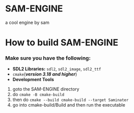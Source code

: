 # SAM-ENGINE
a cool engine by sam

# How to build SAM-ENGINE
### Make sure you have the following:
* **SDL2 Libraries:** `sdl2`, `sdl2_image`, `sdl2_ttf`
* `cmake`(***version 3.18 and higher***)
* **Development Tools**

1. goto the SAM-ENGINE directory
2. do `cmake -B cmake-build`
3. then do `cmake --build cmake-build --target Saminater`
4. go into cmake-build/Build and then run the executable

